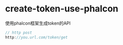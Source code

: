 # create-token-use-phalcon
使用phalcon框架生成token的API

````C
// http post 
http://you.url.com/token/get
````
